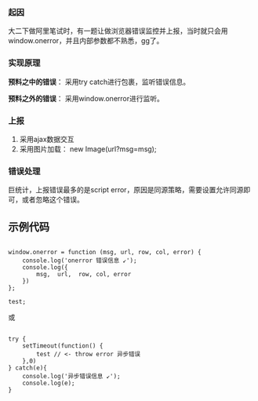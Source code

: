 ### 起因

大二下做阿里笔试时，有一题让做浏览器错误监控并上报，当时就只会用window.onerror，并且内部参数都不熟悉，gg了。

### 实现原理

**预料之中的错误**： 采用try catch进行包裹，监听错误信息。

**预料之外的错误**： 采用window.onerror进行监听。

### 上报

1. 采用ajax数据交互
2. 采用图片加载： new Image(url?msg=msg);

### 错误处理

巨统计，上报错误最多的是script error，原因是同源策略，需要设置允许同源即可，或者忽略这个错误。

## 示例代码

```

window.onerror = function (msg, url, row, col, error) {
    console.log('onerror 错误信息 ↙');
    console.log({
        msg,  url,  row, col, error
    })
};

test;

```
或

```

try {
    setTimeout(function() {
        test // <- throw error 异步错误
    },0)
} catch(e){
    console.log('异步错误信息 ↙');
    console.log(e);
}

```